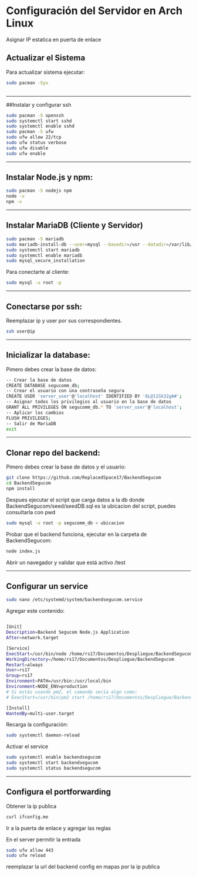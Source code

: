 # Configuración del Servidor en Arch Linux

Asignar IP estatica en puerta de enlace


## Actualizar el Sistema
Para actualizar sistema ejecutar:

```sh
sudo pacman -Syu
```

```sh

```
__________________________________________

##Instalar y configurar ssh

```sh
sudo pacman -S openssh
sudo systemctl start sshd
sudo systemctl enable sshd
sudo pacman -S ufw
sudo ufw allow 22/tcp
sudo ufw status verbose
sudo ufw disable
sudo ufw enable

```

__________________________________________

## Instalar Node.js y npm:

```sh
sudo pacman -S nodejs npm
node -v
npm -v

```
__________________________________________

## Instalar MariaDB (Cliente y Servidor)

```sh
sudo pacman -S mariadb
sudo mariadb-install-db --user=mysql --basedir=/usr --datadir=/var/lib/mysql
sudo systemctl start mariadb
sudo systemctl enable mariadb
sudo mysql_secure_installation
```
Para conectarte al cliente:
```sh
sudo mysql -u root -p
```
__________________________________________

## Conectarse por ssh:
Reemplazar ip y user por sus correspondientes.
```sh
ssh user@ip 
```






__________________________________________

## Inicializar la database:

Pimero debes crear la base de datos:

```sh
-- Crear la base de datos
CREATE DATABASE segucomm_db;
-- Crear el usuario con una contraseña segura
CREATE USER 'server_user'@'localhost' IDENTIFIED BY '6L@11Sk32gA#';
-- Asignar todos los privilegios al usuario en la base de datos
GRANT ALL PRIVILEGES ON segucomm_db.* TO 'server_user'@'localhost';
-- Aplicar los cambios
FLUSH PRIVILEGES;
-- Salir de MariaDB
exit
```

__________________________________________

## Clonar repo del backend:

Pimero debes crear la base de datos y el usuario:

```sh
git clone https://github.com/ReplacedSpace17/BackendSegucom
cd BackendSegucom
npm install
```

Despues ejecutar el script que carga datos a la db donde BackendSegucom/seed/seedDB.sql es la ubicacion del script, puedes consultarla con pwd
```sh
sudo mysql -u root -p segucomm_db < ubicacion

```

Probar que el backend funciona, ejecutar en la carpeta de BackendSegucom:
```sh
node index.js
```
Abrir un navegador y validar que está activo /test

__________________________________________



## Configurar un service

```sh
sudo nano /etc/systemd/system/backendsegucom.service

```
Agregar este contenido:


```sh

[Unit]
Description=Backend Segucom Node.js Application
After=network.target

[Service]
ExecStart=/usr/bin/node /home/rs17/Documentos/Despliegue/BackendSegucom/index.js
WorkingDirectory=/home/rs17/Documentos/Despliegue/BackendSegucom
Restart=always
User=rs17
Group=rs17
Environment=PATH=/usr/bin:/usr/local/bin
Environment=NODE_ENV=production
# Si estás usando pm2, el comando sería algo como:
# ExecStart=/usr/bin/pm2 start /home/rs17/Documentos/Despliegue/BackendSegucom/index.js --name backendsegucom

[Install]
WantedBy=multi-user.target


```

Recarga la configuración:

```sh
sudo systemctl daemon-reload
```

Activar el service
```sh
sudo systemctl enable backendsegucom
sudo systemctl start backendsegucom
sudo systemctl status backendsegucom
```


__________________________________________



## Configura el portforwarding

Obtener la ip publica

```sh
curl ifconfig.me

```
Ir a la puerta de enlace y agregar las reglas


En el server permitir la entrada
```sh
sudo ufw allow 443
sudo ufw reload

```

reemplazar la url del backend config en mapas por la ip publica








